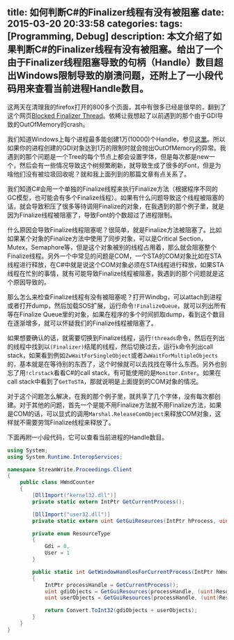 title: 如何判断C#的Finalizer线程有没有被阻塞
date: 2015-03-20 20:33:58
categories:
tags: [Programming, Debug]
description: 本文介绍了如果判断C#的Finalizer线程有没有被阻塞。给出了一个由于Finalizer线程阻塞导致的句柄（Handle）数目超出Windows限制导致的崩溃问题，还附上了一小段代码用来查看当前进程Handle数目。
---

这两天在清理我的firefox打开的800多个页面，其中有很多已经是很早的，翻到了这个网页[Blocked Finalizer Thread](http://dotnetdebug.net/2005/06/22/blocked-finalizer-thread/)。依稀让我想起了以前遇到的那个由于GDI导致的OutOfMemory的crash。

我们知道Windows上每个进程最多能创建1万(10000)个Handle，参见[这里](http://blogs.msdn.com/b/oldnewthing/archive/2007/07/18/3926581.aspx)。所以如果你的进程创建的GDI对象达到1万的限制时就会抛出OutOfMemory的异常。我遇到的那个问题是一个Tree的每个节点上都会设置字体，但是每次都是new一个，然后会有一些情况导致这个树频繁刷新，就导致生成了很多的Font，但是为啥他们没有被垃圾回收呢？就和我上面列到的那篇文章有点关系了。

我们知道C#会用一个单独的Finalize线程来执行Finalize方法（根据程序不同的GC模型，也可能会有多个Finalize线程）。如果有什么问题导致这个线程被阻塞的话，就会导致积压了很多等待调用Finalize的对象，在我遇到的那个例子里，就是因为Finalize线程被阻塞了，导致Font的个数超过了进程限制。

什么原因会导致Finalize线程阻塞呢？很简单，就是Finalize方法被阻塞了。比如如果某个对象的Finalize方法中使用了同步对象，可以是Critical Section，Mutex，Semaphore等，但是这个对象被别的线程占用着，那么就会阻塞整个Finalize线程。另外一个中常见的问题是COM，一个STA的COM对象比如在STA线程进行释放，在C#中就是说这个COM对象必须在STA线程进行释放，如果STA线程在忙别的事情，就有可能导致Finalize线程被阻塞，我遇到的那个问题就是这个原因导致的。

那么怎么来检查Finalize线程有没有被阻塞呢？打开Windbg，可以attach到进程或者打开dump，然后加载SOS扩展，运行命令`!FinalizeQueue`，就可以列出所有等在Finalize Queue里的对象，如果在程序的多个时间抓取dump，看到这个数目在逐渐增多，就可以怀疑我们的Finalize线程被阻塞了。

如果想要确认的话，就需要切换到Finalize线程，运行`!threads`命令，然后在列出的线程中找到以`(Finalizer)`结尾的线程，然后切换过去，运行`k`命令列出call stack，如果看到例如`ZwWaitForSingleObject`或者`ZwWaitForMultipleObjects`的，基本就是在等待别的东西了，这个时候就可以去找找在等什么东西。另外也别忘了用`!clrstack`看看C#的call stack，有可能使用的是`Monitor.Enter`。如果在call stack中看到了`GetToSTA`，那就说明是上面提到的COM对象的情况。

对于这个问题怎么解决，在我的那个例子里，就共享了几个字体，没有每次都创建。对于其他的问题，首先一个是能不用Finalize方法就不用Finalize方法，如果是COM的话，可以显式的调用`Marshal.ReleaseComObject`来释放COM对象，这样就不需要劳驾Finalize线程来释放了。

下面再附一小段代码，它可以查看当前进程的Handle数目。

```csharp
using System;
using System.Runtime.InteropServices;

namespace StreamWrite.Proceedings.Client
{
    public class HWndCounter
    {
        [DllImport("kernel32.dll")]
        private static extern IntPtr GetCurrentProcess();

        [DllImport("user32.dll")]
        private static extern uint GetGuiResources(IntPtr hProcess, uint uiFlags);

        private enum ResourceType
        {
            Gdi = 0,
            User = 1
        }

        public static int GetWindowHandlesForCurrentProcess(IntPtr hWnd)
        {
            IntPtr processHandle = GetCurrentProcess();
            uint gdiObjects = GetGuiResources(processHandle, (uint)ResourceType.Gdi);
            uint userObjects = GetGuiResources(processHandle, (uint)ResourceType.User);

            return Convert.ToInt32(gdiObjects + userObjects);
        }
    }
}
```
